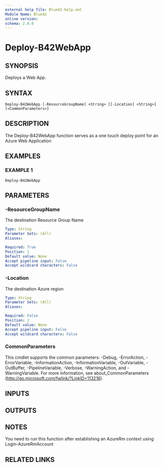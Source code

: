 ```yaml
---
external help file: Blue42-help.xml
Module Name: Blue42
online version:
schema: 2.0.0
---
```


# Deploy-B42WebApp

## SYNOPSIS
Deploys a Web App.

## SYNTAX

```
Deploy-B42WebApp [-ResourceGroupName] <String> [[-Location] <String>] [<CommonParameters>]
```

## DESCRIPTION
The Deploy-B42WebApp function serves as a one touch deploy point for an Azure Web Application

## EXAMPLES

### EXAMPLE 1
```
Deploy-B42WebApp
```

## PARAMETERS

### -ResourceGroupName
The destination Resource Group Name

```yaml
Type: String
Parameter Sets: (All)
Aliases:

Required: True
Position: 1
Default value: None
Accept pipeline input: False
Accept wildcard characters: False
```

### -Location
The destination Azure region

```yaml
Type: String
Parameter Sets: (All)
Aliases:

Required: False
Position: 2
Default value: None
Accept pipeline input: False
Accept wildcard characters: False
```

### CommonParameters
This cmdlet supports the common parameters: -Debug, -ErrorAction, -ErrorVariable, -InformationAction, -InformationVariable, -OutVariable, -OutBuffer, -PipelineVariable, -Verbose, -WarningAction, and -WarningVariable.
For more information, see about_CommonParameters (http://go.microsoft.com/fwlink/?LinkID=113216).

## INPUTS

## OUTPUTS

## NOTES
You need to run this function after establishing an AzureRm context using Login-AzureRmAccount

## RELATED LINKS

